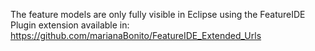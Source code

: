 The feature models are only fully visible in Eclipse using the FeatureIDE Plugin extension available in: https://github.com/marianaBonito/FeatureIDE_Extended_Urls
